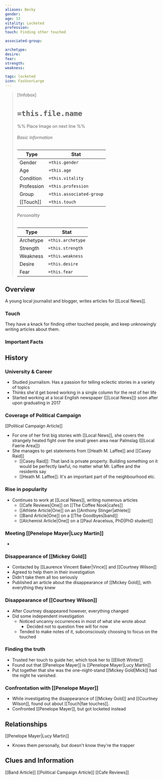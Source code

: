 ```yaml
---
aliases: Becky
gender: 
age: 33
vitality: Locketed
profession: 
touch: Finding other touched

associated-group: 

archetype:
desire:
fear:
strength:
weakness:

tags: locketed
icon: FasUserLarge
---
```


> [!infobox]
> # `=this.file.name`
> %% Place Image on next line %%
> ###### Basic Information
> Type |  Stat |
> ---|---|
> Gender | `=this.gender` |
> Age | `=this.age` |
> Condition | `=this.vitality` |
> Profession | `=this.profession` |
> Group | `=this.associated-group` |
> [[Touch]] | `=this.touch` |
> ###### Personality
> Type |  Stat |
> ---|---|
> Archetype | `=this.archetype` |
> Strength | `=this.strength` |
> Weakness | `=this.weakness` |
> Desire | `=this.desire` |
> Fear | `=this.fear` |
## Overview
A young local journalist and blogger, writes articles for [[Local News]]. 

### Touch
They have a knack for finding other touched people, and keep unknowingly writing articles about them. 

### Important Facts


## History
### University & Career
- Studied journalism. Has a passion for telling eclectic stories in a variety of topics
- Thinks she'd get bored working in a single column for the rest of her life
- Started working at a local English newspaper ([[Local News]]) soon after upon graduating in 2017
### Coverage of Political Campaign
[[Political Campaign Article]]
- For one of her first big stories with [[Local News]], she covers the strangely heated fight over the small green area near Palmslag ([[Local Faerie Area]])
- She manages to get statements from [[Heath M. Laffee]] and [[Casey Raid]]
	- [[Casey Raid]]: That land is private property. Building something on it would be perfectly lawful, no matter what Mr. Laffee and the residents say
	- [[Heath M. Laffee]]: It's an important part of the neighbourhood etc.
### Rise in popularity 
- Continues to work at [[Local News]], writing numerous articles
	- [[Cafe Reviews|One]] on [[The Coffee Nook|cafes]]
	- [[Athlete Article|One]] on an [[Anthony Stinger|athlete]]
	- [[Band Article|One]] on a [[The Goodbyes|band]]
	- [[Alchemist Article|One]] on a [[Paul Aracelsus, PhD|PhD student]]
### Meeting [[Penelope Mayer|Lucy Martin]]
- 
### Disappearance of [[Mickey Gold]]
- Contacted by [[Laurence Vincent Baker|Vince]] and [[Courtney Wilson]]
- Agreed to help them in their investigation
- Didn't take them all too seriously
- Published an article about the disappearance of [[Mickey Gold]], with everything they knew
### Disappearance of [[Courtney Wilson]]
- After Courtney disappeared however, everything changed
- Did some independent investigation 
	- Noticed uncanny occurrences in most of what she wrote about
		- Decided not to question free will for now
	- Tended to make notes of it, subconsciously choosing to focus on the touched
### Finding the truth
- Trusted her touch to guide her, which took her to [[Elliott Winter]]
- Found out that [[Penelope Mayer]] is [[Penelope Mayer|Lucy Martin]]
- Put together that she was the one-night-stand [[Mickey Gold|Mick]] had the night he vanished.

### Confrontation with [[Penelope Mayer]]
- While investigating the disappearance of [[Mickey Gold]] and [[Courtney Wilson]], found out about [[Touch|fae touches]]. 
- Confronted [[Penelope Mayer]], but got locketed instead

## Relationships
[[Penelope Mayer|Lucy Martin]]
- Knows them personally, but doesn't know they're the trapper 


## Clues and Information
[[Band Article]]
[[Political Campaign Article]]
[[Cafe Reviews]]
